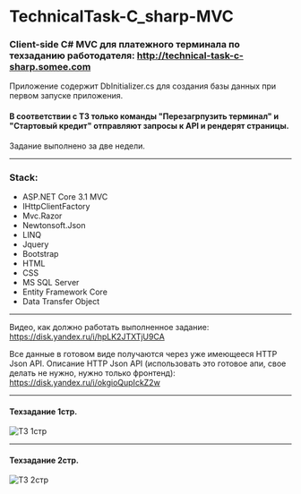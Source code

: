 # TechnicalTask-C_sharp-MVC
### Client-side C# MVC для платежного терминала по техзаданию работодателя: http://technical-task-c-sharp.somee.com
Приложение содержит DbInitializer.cs для создания базы данных при первом запуске приложения.

#### В соответствии с ТЗ только команды "Перезагрпузить терминал" и "Стартовый кредит" отправляют запросы к API и рендерят страницы.

Задание выполнено за две недели.
___
### Stack:
+ ASP.NET Core 3.1 MVC
+ IHttpClientFactory
+ Mvc.Razor
+ Newtonsoft.Json
+ LINQ
+ Jquery
+ Bootstrap
+ HTML
+ CSS
+ MS SQL Server
+ Entity Framework Core
+ Data Transfer Object

_____

Видео, как должно работать выполненное задание:
https://disk.yandex.ru/i/hpLK2JTXTjU9CA

Все данные в готовом виде получаются через уже имеющееся HTTP Json API.
Описание HTTP Json API (использовать это готовое апи, свое делать не нужно, нужно только фронтенд): 
https://disk.yandex.ru/i/okgioQupIckZ2w
_____
#### Техзадание 1стр.

![ТЗ 1стр](https://user-images.githubusercontent.com/50864552/179406197-449d7c0c-78ea-48cd-a2f3-3bbe8a7a0ba0.PNG)
_____
#### Техзадание 2стр.

![ТЗ 2стр](https://user-images.githubusercontent.com/50864552/179406878-0404af59-0f3d-47a2-8dff-1058629b1f45.PNG)


